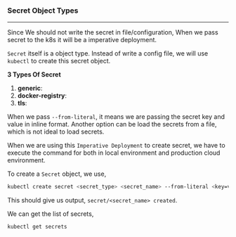 ### Secret Object Types

---

Since We should not write the secret in file/configuration, When we pass secret to the k8s it will be a imperative deployment.

`Secret` itself is a object type. Instead of write a config file, we will use `kubectl` to create this secret object.

**3 Types Of Secret**

1. **generic**:
2. **docker-registry**:
3. **tls**:

When we pass `--from-literal`, it means we are passing the secret key and value in inline format. Another option can be load the secrets from a file, which is not ideal to load secrets.

When we are using this `Imperative Deployment` to create secret, we have to execute the command for both in local environment and production cloud environment.

To create a `Secret` object, we use,

```bash
kubectl create secret <secret_type> <secret_name> --from-literal <key=value>
```

This should give us output, `secret/<secret_name> created`.

We can get the list of secrets,

```bash
kubectl get secrets
```
